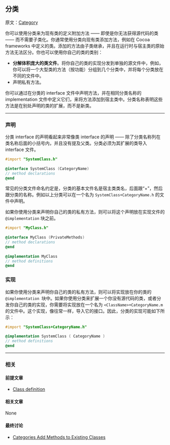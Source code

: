## 分类

原文：[Category](https://developer.apple.com/library/archive/documentation/General/Conceptual/DevPedia-CocoaCore/Category.html#//apple_ref/doc/uid/TP40008195-CH5-SW1)

你可以使用分类来为现有类的定义附加方法 —— 即使是你无法获得源代码的类 —— 而不需要子类化。你通常使用分类向现有类添加方法，例如在 Cocoa frameworks 中定义的类。添加的方法由子类继承，并且在运行时与宿主类的原始方法无法区分。你也可以使用你自己的类的类别：

* **分解体积庞大的类文件**。将你自己的类的实现分发到单独的源文件中，例如，你可以将一个大型类的方法（按功能）分组到几个分类中，并将每个分类放在不同的文件中。
* 声明私有方法。

你可以通过在分类的 interface 文件中声明方法，并在相同分类名称的 implementation 文件中定义它们，来将方法添加到宿主类中。分类名称表明这些方法是在别处声明的类的扩展，而不是新类。

---

### 声明

分类 interface 的声明看起来非常像类 interface 的声明 —— 除了分类名称列在类名称后面的小括号内，并且没有提及父类。分类必须为其扩展的类导入 interface 文件。

```objectivec
#import "SystemClass.h"
 
@interface SystemClass (CategoryName)
// method declarations
@end
```

常见的分类文件命名约定是，分类的基本文件名是宿主类类名，后面跟“+”，然后跟分类的名称。例如以上分类可以在一个名为 `SystemClass+CategoryName.h` 的文件中声明。

如果你使用分类来声明你自己的类的私有方法，则可以将这个声明放在实现文件的 `@implementation` 块之前。

```objectivec
#import "MyClass.h"
 
@interface MyClass (PrivateMethods)
// method declarations
@end
 
@implementation MyClass
// method definitions
@end
```

### 实现

如果你使用分类来声明你自己的类的私有方法，则可以将实现放在你的类的  `@implementation `块中。如果你使用分类来扩展一个你没有源代码的类，或者分发你自己的类的实现，你需要将实现放在一个名为 `<ClassName>+CategoryName.m ` 的文件中。这个实现，像往常一样，导入它的接口。因此，分类的实现可能如下所示：

```objectivec
#import "SystemClass+CategoryName.h"
 
@implementation SystemClass ( CategoryName )
// method definitions
@end
```

---

### 相关

#### 前提文章

* [Class definition](https://developer.apple.com/library/archive/documentation/General/Conceptual/DevPedia-CocoaCore/ClassDefinition.html#//apple_ref/doc/uid/TP40008195-CH6-SW1)

#### 相关文章

None

#### 最终讨论

* [Categories Add Methods to Existing Classes](https://developer.apple.com/library/archive/documentation/Cocoa/Conceptual/ProgrammingWithObjectiveC/CustomizingExistingClasses/CustomizingExistingClasses.html#//apple_ref/doc/uid/TP40011210-CH6-SW2)

















